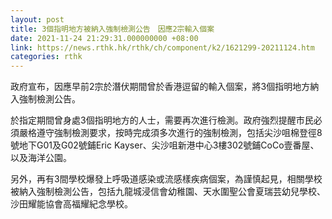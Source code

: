 ```yaml
---
layout: post
title: 3個指明地方被納入強制檢測公告　因應2宗輸入個案
date: 2021-11-24 21:29:31.000000000 +08:00
link: https://news.rthk.hk/rthk/ch/component/k2/1621299-20211124.htm
categories: rthk
---
```


政府宣布，因應早前2宗於潛伏期間曾於香港逗留的輸入個案，將3個指明地方納入強制檢測公告。

於指定期間曾身處3個指明地方的人士，需要再次進行檢測。政府強烈提醒市民必須嚴格遵守強制檢測要求，按時完成須多次進行的強制檢測，包括尖沙咀棉登徑8號地下G01及G02號鋪Eric Kayser、尖沙咀新港中心3樓302號鋪CoCo壹番屋、以及海洋公園。

另外，再有3間學校爆發上呼吸道感染或流感樣疾病個案，為謹慎起見，相關學校被納入強制檢測公告，包括九龍城浸信會幼稚園、天水圍聖公會夏瑞芸幼兒學校、沙田耀能協會高福耀紀念學校。

